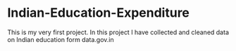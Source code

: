 # Indian-Education-Expenditure
This is my very first project. In this project I have collected and cleaned data on Indian education form data.gov.in
